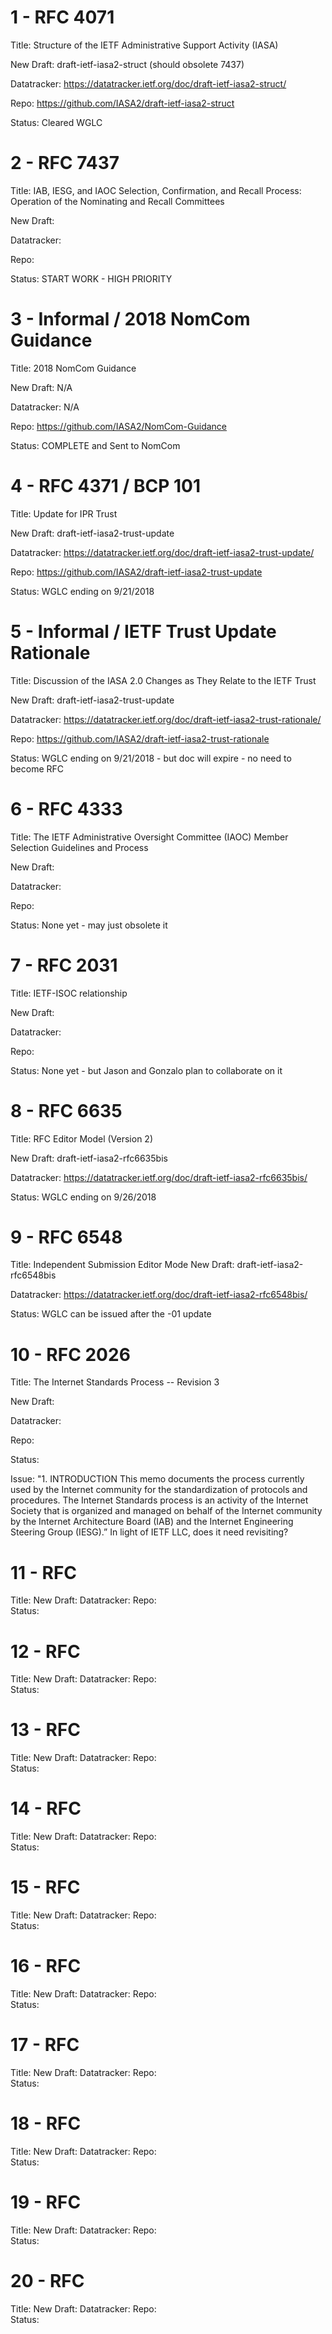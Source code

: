 # 1 - RFC 4071
Title: Structure of the IETF Administrative Support Activity (IASA)

New Draft: draft-ietf-iasa2-struct (should obsolete 7437)

Datatracker: https://datatracker.ietf.org/doc/draft-ietf-iasa2-struct/

Repo: https://github.com/IASA2/draft-ietf-iasa2-struct

Status: Cleared WGLC


# 2 - RFC 7437
Title: IAB, IESG, and IAOC Selection, Confirmation, and Recall Process: Operation of the Nominating and Recall Committees

New Draft: 

Datatracker: 

Repo:  

Status: START WORK - HIGH PRIORITY

# 3 - Informal / 2018 NomCom Guidance
Title: 2018 NomCom Guidance

New Draft: N/A

Datatracker: N/A

Repo:  https://github.com/IASA2/NomCom-Guidance

Status: COMPLETE and Sent to NomCom

# 4 - RFC 4371 / BCP 101 
Title: Update for IPR Trust

New Draft: draft-ietf-iasa2-trust-update

Datatracker: https://datatracker.ietf.org/doc/draft-ietf-iasa2-trust-update/

Repo: https://github.com/IASA2/draft-ietf-iasa2-trust-update

Status: WGLC ending on 9/21/2018

# 5 - Informal / IETF Trust Update Rationale
Title: Discussion of the IASA 2.0 Changes as They Relate to the IETF Trust

New Draft: draft-ietf-iasa2-trust-update

Datatracker: https://datatracker.ietf.org/doc/draft-ietf-iasa2-trust-rationale/

Repo: https://github.com/IASA2/draft-ietf-iasa2-trust-rationale

Status: WGLC ending on 9/21/2018 - but doc will expire - no need to become RFC

# 6 - RFC 4333 
Title: The IETF Administrative Oversight Committee (IAOC) Member Selection Guidelines and Process

New Draft: 

Datatracker: 

Repo:  

Status: None yet - may just obsolete it 

# 7 - RFC 2031
Title: IETF-ISOC relationship

New Draft: 

Datatracker: 

Repo:  

Status: None yet - but Jason and Gonzalo plan to collaborate on it

# 8 - RFC 6635
Title: RFC Editor Model (Version 2)

New Draft: draft-ietf-iasa2-rfc6635bis

Datatracker: https://datatracker.ietf.org/doc/draft-ietf-iasa2-rfc6635bis/

Status: WGLC ending on 9/26/2018

# 9 - RFC 6548
Title: Independent Submission Editor Mode
New Draft: draft-ietf-iasa2-rfc6548bis

Datatracker: https://datatracker.ietf.org/doc/draft-ietf-iasa2-rfc6548bis/

Status: WGLC can be issued after the -01 update

# 10 - RFC 2026
Title: The Internet Standards Process -- Revision 3

New Draft: 

Datatracker: 

Repo:  

Status: 

Issue: 
"1. INTRODUCTION This memo documents the process currently used by the Internet community for the standardization of protocols and procedures. The Internet Standards process is an activity of the Internet Society that is organized and managed on behalf of the Internet community by the Internet Architecture Board (IAB) and the Internet Engineering Steering Group (IESG).” In light of IETF LLC, does it need revisiting?

# 11 - RFC 
Title: 
New Draft: 
Datatracker: 
Repo:  
Status: 

# 12 - RFC 
Title: 
New Draft: 
Datatracker: 
Repo:  
Status: 

# 13 - RFC 
Title: 
New Draft: 
Datatracker: 
Repo:  
Status: 

# 14 - RFC 
Title: 
New Draft: 
Datatracker: 
Repo:  
Status: 

# 15 - RFC 
Title: 
New Draft: 
Datatracker: 
Repo:  
Status: 

# 16 - RFC 
Title: 
New Draft: 
Datatracker: 
Repo:  
Status: 

# 17 - RFC 
Title: 
New Draft: 
Datatracker: 
Repo:  
Status: 

# 18 - RFC 
Title: 
New Draft: 
Datatracker: 
Repo:  
Status: 

# 19 - RFC 
Title: 
New Draft: 
Datatracker: 
Repo:  
Status: 

# 20 - RFC 
Title: 
New Draft: 
Datatracker: 
Repo:  
Status: 
